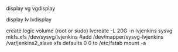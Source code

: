 display vg
  vgdisplay
  
display lv
  lvdisplay

create logic volume (root or sudo)
  lvcreate -L 20G -n lvjenkins sysvg
  mkfs.xfs /dev/sysvg/lvjenkins
  #add /dev/mapper/sysvg-lvjenkins /var/jenkins2_slave xfs    	defaults       	0 0 to /etc/fstab
  mount -a
  
